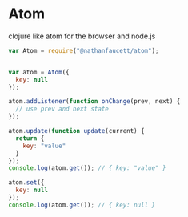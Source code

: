 Atom
=======

clojure like atom for the browser and node.js

```javascript
var Atom = require("@nathanfaucett/atom");


var atom = Atom({
  key: null
});

atom.addListener(function onChange(prev, next) {
  // use prev and next state
});

atom.update(function update(current) {
  return {
    key: "value"
  }
});
console.log(atom.get()); // { key: "value" }

atom.set({
  key: null
});
console.log(atom.get()); // { key: null }


```
